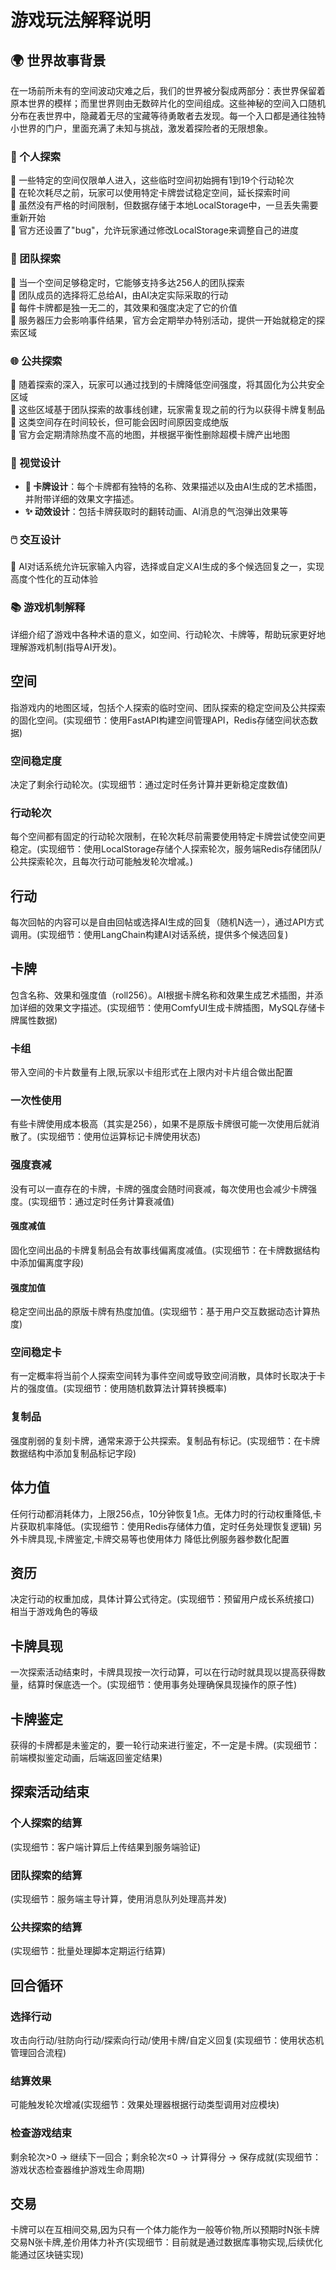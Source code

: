 # 游戏玩法解释说明

## 🌍 世界故事背景
在一场前所未有的空间波动灾难之后，我们的世界被分裂成两部分：表世界保留着原本世界的模样；而里世界则由无数碎片化的空间组成。这些神秘的空间入口随机分布在表世界中，隐藏着无尽的宝藏等待勇敢者去发现。每一个入口都是通往独特小世界的门户，里面充满了未知与挑战，激发着探险者的无限想象。

### 👤 个人探索
🔹 一些特定的空间仅限单人进入，这些临时空间初始拥有1到19个行动轮次  
🔹 在轮次耗尽之前，玩家可以使用特定卡牌尝试稳定空间，延长探索时间  
🔹 虽然没有严格的时间限制，但数据存储于本地LocalStorage中，一旦丢失需要重新开始  
🔹 官方还设置了"bug"，允许玩家通过修改LocalStorage来调整自己的进度

### 👥 团队探索
🔹 当一个空间足够稳定时，它能够支持多达256人的团队探索  
🔹 团队成员的选择将汇总给AI，由AI决定实际采取的行动  
🔹 每件卡牌都是独一无二的，其效果和强度决定了它的价值  
🔹 服务器压力会影响事件结果，官方会定期举办特别活动，提供一开始就稳定的探索区域

### 🌐 公共探索
🔹 随着探索的深入，玩家可以通过找到的卡牌降低空间强度，将其固化为公共安全区域  
🔹 这些区域基于团队探索的故事线创建，玩家需复现之前的行为以获得卡牌复制品  
🔹 这类空间存在时间较长，但可能会因时间原因变成绝版  
🔹 官方会定期清除热度不高的地图，并根据平衡性删除超模卡牌产出地图

### 🎨 视觉设计
- **🎁 卡牌设计**：每个卡牌都有独特的名称、效果描述以及由AI生成的艺术插图，并附带详细的效果文字描述。
- **✨ 动效设计**：包括卡牌获取时的翻转动画、AI消息的气泡弹出效果等

### 🖱️ 交互设计
🤖 AI对话系统允许玩家输入内容，选择或自定义AI生成的多个候选回复之一，实现高度个性化的互动体验


### 📚 游戏机制解释
详细介绍了游戏中各种术语的意义，如空间、行动轮次、卡牌等，帮助玩家更好地理解游戏机制(指导AI开发)。

## 空间
指游戏内的地图区域，包括个人探索的临时空间、团队探索的稳定空间及公共探索的固化空间。(实现细节：使用FastAPI构建空间管理API，Redis存储空间状态数据)

### 空间稳定度
决定了剩余行动轮次。(实现细节：通过定时任务计算并更新稳定度数值)

### 行动轮次
每个空间都有固定的行动轮次限制，在轮次耗尽前需要使用特定卡牌尝试使空间更稳定。(实现细节：使用LocalStorage存储个人探索轮次，服务端Redis存储团队/公共探索轮次，且每次行动可能触发轮次增减。)

## 行动
每次回帖的内容可以是自由回帖或选择AI生成的回复（随机N选一），通过API方式调用。(实现细节：使用LangChain构建AI对话系统，提供多个候选回复)

## 卡牌
包含名称、效果和强度值（roll256）。AI根据卡牌名称和效果生成艺术插图，并添加详细的效果文字描述。(实现细节：使用ComfyUI生成卡牌插图，MySQL存储卡牌属性数据)
### 卡组
带入空间的卡片数量有上限,玩家以卡组形式在上限内对卡片组合做出配置

### 一次性使用
有些卡牌使用成本极高（其实是256），如果不是原版卡牌很可能一次使用后就消散了。(实现细节：使用位运算标记卡牌使用状态)

### 强度衰减
没有可以一直存在的卡牌，卡牌的强度会随时间衰减，每次使用也会减少卡牌强度。(实现细节：通过定时任务计算衰减值)

#### 强度减值
固化空间出品的卡牌复制品会有故事线偏离度减值。(实现细节：在卡牌数据结构中添加偏离度字段)

#### 强度加值
稳定空间出品的原版卡牌有热度加值。(实现细节：基于用户交互数据动态计算热度)

### 空间稳定卡
有一定概率将当前个人探索空间转为事件空间或导致空间消散，具体时长取决于卡片的强度值。(实现细节：使用随机数算法计算转换概率)

### 复制品
强度削弱的复刻卡牌，通常来源于公共探索。复制品有标记。(实现细节：在卡牌数据结构中添加复制品标记字段)

## 体力值
任何行动都消耗体力，上限256点，10分钟恢复1点。无体力时的行动权重降低,卡片获取机率降低。(实现细节：使用Redis存储体力值，定时任务处理恢复逻辑)
另外卡牌具现,卡牌鉴定,卡牌交易等也使用体力
降低比例服务器参数化配置

## 资历
决定行动的权重加成，具体计算公式待定。(实现细节：预留用户成长系统接口)
相当于游戏角色的等级

## 卡牌具现
一次探索活动结束时，卡牌具现按一次行动算，可以在行动时就具现以提高获得数量，结算时保底选一个。(实现细节：使用事务处理确保具现操作的原子性)

## 卡牌鉴定
获得的卡牌都是未鉴定的，要一轮行动来进行鉴定，不一定是卡牌。(实现细节：前端模拟鉴定动画，后端返回鉴定结果)

## 探索活动结束

### 个人探索的结算
(实现细节：客户端计算后上传结果到服务端验证)

### 团队探索的结算
(实现细节：服务端主导计算，使用消息队列处理高并发)

### 公共探索的结算
(实现细节：批量处理脚本定期运行结算)

## 回合循环

### 选择行动
攻击向行动/驻防向行动/探索向行动/使用卡牌/自定义回复(实现细节：使用状态机管理回合流程)

### 结算效果
可能触发轮次增减(实现细节：效果处理器根据行动类型调用对应模块)

### 检查游戏结束
剩余轮次>0 → 继续下一回合；剩余轮次≤0 → 计算得分 → 保存成就(实现细节：游戏状态检查器维护游戏生命周期)

## 交易
卡牌可以在互相间交易,因为只有一个体力能作为一般等价物,所以预期时N张卡牌交易N张卡牌,差价用体力补齐(实现细节：目前就是通过数据库事物实现,后续优化能通过区块链实现)